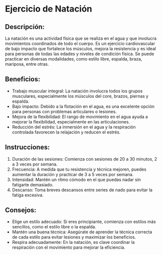 # Ejercicio de Natación

## Descripción:
La natación es una actividad física que se realiza en el agua y que involucra movimientos coordinados de todo el cuerpo. Es un ejercicio cardiovascular de bajo impacto que fortalece los músculos, mejora la resistencia y es ideal para personas de todas las edades y niveles de condición física. Se puede practicar en diversas modalidades, como estilo libre, espalda, braza, mariposa, entre otras.

## Beneficios:
- Trabajo muscular integral: La natación involucra todos los grupos musculares, especialmente los músculos del core, brazos, piernas y espalda.
- Bajo impacto: Debido a la flotación en el agua, es una excelente opción para personas con problemas articulares o lesiones.
- Mejora de la flexibilidad: El rango de movimiento en el agua ayuda a mejorar la flexibilidad, especialmente en las articulaciones.
- Reducción del estrés: La inmersión en el agua y la respiración controlada favorecen la relajación y reducen el estrés.

## Instrucciones:
1. Duración de las sesiones: Comienza con sesiones de 20 a 30 minutos, 2 a 3 veces por semana.
2. Frecuencia: A medida que tu resistencia y técnica mejoren, puedes aumentar la duración y practicar de 3 a 5 veces por semana.
3. Intensidad: Mantén un ritmo cómodo en el que puedas nadar sin fatigarte demasiado.
4. Descanso: Toma breves descansos entre series de nado para evitar la fatiga excesiva.

## Consejos:
- Elige un estilo adecuado: Si eres principiante, comienza con estilos más sencillos, como el estilo libre o la espalda.
- Mantén una buena técnica: Asegúrate de aprender la técnica correcta de cada estilo para evitar lesiones y maximizar los beneficios.
- Respira adecuadamente: En la natación, es clave coordinar la respiración con el movimiento para mejorar la eficiencia.